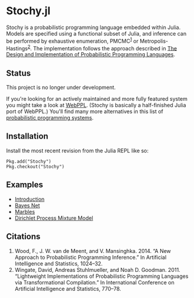# Stochy.jl

Stochy is a probabilistic programming language embedded within Julia. Models are specified using a functional subset of Julia, and inference can be performed by exhaustive enumeration, PMCMC<sup>[1](#citations)</sup> or Metropolis-Hastings<sup>[2](#citations)</sup>. The implementation follows the approach described in [The Design and Implementation of Probabilistic Programming Languages](http://dippl.org/).

## Status

This project is no longer under development.

If you're looking for an actively maintained and more fully featured system you might take a look at [WebPPL](http://webppl.org). (Stochy is basically a half-finished Julia port of WebPPL.) You'll find many more alternatives in this list of [probabilistic programming systems](http://probabilistic-programming.org/wiki/Home#Existing_probabilistic_programming_systems).

## Installation

Install the most recent revision from the Julia REPL like so:

```
Pkg.add("Stochy")
Pkg.checkout("Stochy")
```

## Examples

- [Introduction](http://nbviewer.ipython.org/github/null-a/StochyExamples/blob/master/Introduction.ipynb)
- [Bayes Net](http://nbviewer.ipython.org/github/null-a/StochyExamples/blob/master/Bayes%20Net.ipynb)
- [Marbles](http://nbviewer.ipython.org/github/null-a/StochyExamples/blob/master/Marbles.ipynb)
- [Dirichlet Process Mixture Model](http://nbviewer.ipython.org/github/null-a/StochyExamples/blob/master/Dirichlet%20Process%20Mixture%20Model.ipynb)

## Citations

1. Wood, F., J. W. van de Meent, and V. Mansinghka. 2014. “A New Approach to Probabilistic Programming Inference.” In Artificial Intelligence and Statistics, 1024–32.
2. Wingate, David, Andreas Stuhlmueller, and Noah D. Goodman. 2011. “Lightweight Implementations of Probabilistic Programming Languages via Transformational Compilation.” In International Conference on Artificial Intelligence and Statistics, 770–78.
